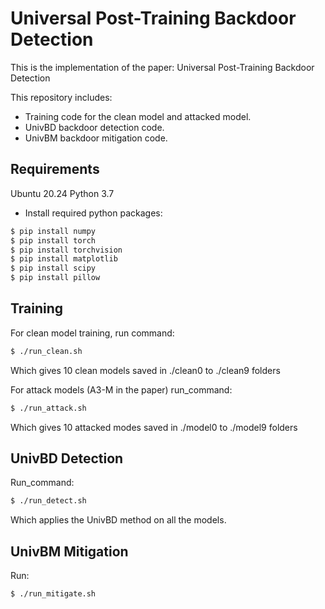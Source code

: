 # Universal Post-Training Backdoor Detection

This is the implementation of the paper: Universal Post-Training Backdoor Detection


This repository includes:
- Training code for the clean model and attacked model.
- UnivBD backdoor detection code.
- UnivBM backdoor mitigation code.



## Requirements
Ubuntu 20.24
Python 3.7
- Install required python packages:
```bash
$ pip install numpy
$ pip install torch
$ pip install torchvision
$ pip install matplotlib
$ pip install scipy
$ pip install pillow
```


## Training
For clean model training,
run command:
```bash
$ ./run_clean.sh
```
Which gives 10 clean models saved in ./clean0 to ./clean9 folders

For attack models (A3-M in the paper)
run_command:
```bash
$ ./run_attack.sh
```

Which gives 10 attacked modes saved in ./model0 to ./model9 folders

## UnivBD Detection
Run_command:
```bash
$ ./run_detect.sh
```
Which applies the UnivBD method on all the models. 


## UnivBM Mitigation

Run:
```bash
$ ./run_mitigate.sh
```
